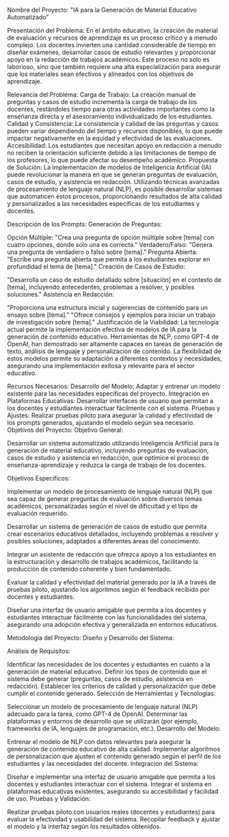Nombre del Proyecto:
"IA para la Generación de Material Educativo Automatizado"

Presentación del Problema:
En el ámbito educativo, la creación de material de evaluación y recursos de aprendizaje es un proceso crítico y a menudo complejo. Los docentes invierten una cantidad considerable de tiempo en diseñar exámenes, desarrollar casos de estudio relevantes y proporcionar apoyo en la redacción de trabajos académicos. Este proceso no solo es laborioso, sino que también requiere una alta especialización para asegurar que los materiales sean efectivos y alineados con los objetivos de aprendizaje.

Relevancia del Problema:
Carga de Trabajo: La creación manual de preguntas y casos de estudio incrementa la carga de trabajo de los docentes, restándoles tiempo para otras actividades importantes como la enseñanza directa y el asesoramiento individualizado de los estudiantes.
Calidad y Consistencia: La consistencia y calidad de las preguntas y casos pueden variar dependiendo del tiempo y recursos disponibles, lo que puede impactar negativamente en la equidad y efectividad de las evaluaciones.
Accesibilidad: Los estudiantes que necesitan apoyo en redacción a menudo no reciben la orientación suficiente debido a las limitaciones de tiempo de los profesores, lo que puede afectar su desempeño académico.
Propuesta de Solución:
La implementación de modelos de Inteligencia Artificial (IA) puede revolucionar la manera en que se generan preguntas de evaluación, casos de estudio, y asistencia en redacción. Utilizando técnicas avanzadas de procesamiento de lenguaje natural (NLP), es posible desarrollar sistemas que automaticen estos procesos, proporcionando resultados de alta calidad y personalizados a las necesidades específicas de los estudiantes y docentes.

Descripción de los Prompts:
Generación de Preguntas:

Opción Múltiple: "Crea una pregunta de opción múltiple sobre [tema] con cuatro opciones, donde solo una es correcta."
Verdadero/Falso: "Genera una pregunta de verdadero o falso sobre [tema]."
Pregunta Abierta: "Escribe una pregunta abierta que permita a los estudiantes explorar en profundidad el tema de [tema]."
Creación de Casos de Estudio:

"Desarrolla un caso de estudio detallado sobre [situación] en el contexto de [tema], incluyendo antecedentes, problemas a resolver, y posibles soluciones."
Asistencia en Redacción:

"Proporciona una estructura inicial y sugerencias de contenido para un ensayo sobre [tema]."
"Ofrece consejos y ejemplos para iniciar un trabajo de investigación sobre [tema]."
Justificación de la Viabilidad:
La tecnología actual permite la implementación efectiva de modelos de IA para la generación de contenido educativo. Herramientas de NLP, como GPT-4 de OpenAI, han demostrado ser altamente capaces en tareas de generación de texto, análisis de lenguaje y personalización de contenido. La flexibilidad de estos modelos permite su adaptación a diferentes contextos y necesidades, asegurando una implementación exitosa y relevante para el sector educativo.

Recursos Necesarios:
Desarrollo del Modelo: Adaptar y entrenar un modelo existente para las necesidades específicas del proyecto.
Integración en Plataformas Educativas: Desarrollar interfaces de usuario que permitan a los docentes y estudiantes interactuar fácilmente con el sistema.
Pruebas y Ajustes: Realizar pruebas piloto para asegurar la calidad y efectividad de los prompts generados, ajustando el modelo según sea necesario.
Objetivos del Proyecto:
Objetivo General:

Desarrollar un sistema automatizado utilizando Inteligencia Artificial para la generación de material educativo, incluyendo preguntas de evaluación, casos de estudio y asistencia en redacción, que optimice el proceso de enseñanza-aprendizaje y reduzca la carga de trabajo de los docentes.

Objetivos Específicos:

Implementar un modelo de procesamiento de lenguaje natural (NLP) que sea capaz de generar preguntas de evaluación sobre diversos temas académicos, personalizadas según el nivel de dificultad y el tipo de evaluación requerido.

Desarrollar un sistema de generación de casos de estudio que permita crear escenarios educativos detallados, incluyendo problemas a resolver y posibles soluciones, adaptados a diferentes áreas del conocimiento.

Integrar un asistente de redacción que ofrezca apoyo a los estudiantes en la estructuración y desarrollo de trabajos académicos, facilitando la producción de contenido coherente y bien fundamentado.

Evaluar la calidad y efectividad del material generado por la IA a través de pruebas piloto, ajustando los algoritmos según el feedback recibido por docentes y estudiantes.

Diseñar una interfaz de usuario amigable que permita a los docentes y estudiantes interactuar fácilmente con las funcionalidades del sistema, asegurando una adopción efectiva y generalizada en entornos educativos.

Metodología del Proyecto:
Diseño y Desarrollo del Sistema:

Análisis de Requisitos:

Identificar las necesidades de los docentes y estudiantes en cuanto a la generación de material educativo.
Definir los tipos de contenido que el sistema debe generar (preguntas, casos de estudio, asistencia en redacción).
Establecer los criterios de calidad y personalización que debe cumplir el contenido generado.
Selección de Herramientas y Tecnologías:

Seleccionar un modelo de procesamiento de lenguaje natural (NLP) adecuado para la tarea, como GPT-4 de OpenAI.
Determinar las plataformas y entornos de desarrollo que se utilizarán (por ejemplo, frameworks de IA, lenguajes de programación, etc.).
Desarrollo del Modelo:

Entrenar el modelo de NLP con datos relevantes para asegurar la generación de contenido educativo de alta calidad.
Implementar algoritmos de personalización que ajusten el contenido generado según el perfil de los estudiantes y las necesidades del docente.
Integración del Sistema:

Diseñar e implementar una interfaz de usuario amigable que permita a los docentes y estudiantes interactuar con el sistema.
Integrar el sistema en plataformas educativas existentes, asegurando su accesibilidad y facilidad de uso.
Pruebas y Validación:

Realizar pruebas piloto con usuarios reales (docentes y estudiantes) para evaluar la efectividad y usabilidad del sistema.
Recopilar feedback y ajustar el modelo y la interfaz según los resultados obtenidos.
